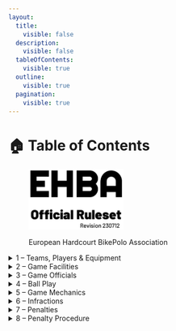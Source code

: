 ```yaml
---
layout:
  title:
    visible: false
  description:
    visible: false
  tableOfContents:
    visible: true
  outline:
    visible: true
  pagination:
    visible: true
---
```


# 🏠 Table of Contents

<figure><img src=".gitbook/assets/ehba logo.jpg" alt="" width="188"><figcaption><p>European Hardcourt BikePolo Association</p></figcaption></figure>

<details>

<summary>1 – Teams, Players &#x26; Equipment</summary>

1. [Team Size](ruleset/section-1-teams-players-and-equipment.md#id-1.1.-team-size)
2. [Team Captains](ruleset/section-1-teams-players-and-equipment.md#id-1.2.-team-captains)
3. [Equipment](ruleset/section-1-teams-players-and-equipment.md#id-1.3.-equipment)
   1. [Uniforms](ruleset/section-1-teams-players-and-equipment.md#id-1.3.1.-uniforms)
   2. [Safety Equipment](ruleset/section-1-teams-players-and-equipment.md#id-1.3.2.-safety-equipment)
   3. [Mallets](ruleset/section-1-teams-players-and-equipment.md#id-1.3.3.-mallets)
   4. [Bicycles](ruleset/section-1-teams-players-and-equipment.md#id-1.3.4.-bicycles)

</details>

<details>

<summary>2 – Game Facilities</summary>

1. [Court](ruleset/section-2-game-facilities.md#id-2.1.-court)
   1. [Size](ruleset/section-2-game-facilities.md#id-2.1.1.-size)
   2. [Boards](ruleset/section-2-game-facilities.md#id-2.1.2.-boards)
   3. [Doors](ruleset/section-2-game-facilities.md#id-2.1.3.-doors)
   4. [Lines](ruleset/section-2-game-facilities.md#id-2.1.4.-lines)
   5. [Tap-in Area](ruleset/section-2-game-facilities.md#id-2.1.5.-tap-in-area)
   6. [Crease](ruleset/section-2-game-facilities.md#id-2.1.6.-crease)
2. [Goals](ruleset/section-2-game-facilities.md#id-2.2.-goals)
3. [Balls](ruleset/section-2-game-facilities.md#id-2.3.-balls)

</details>

<details>

<summary>3 – Game Officials</summary>

1. [Officials](ruleset/section-3-game-officials.md#id-3.1.-officials)
2. [Equipment](ruleset/section-3-game-officials.md#id-3.2.-equipment)
3. [Positioning](ruleset/section-3-game-officials.md#id-3.3.-positioning)
4. [Duties](ruleset/section-3-game-officials.md#id-3.4.-duties)
5. [Hand Signals](ruleset/section-3-game-officials.md#id-3.5.-hand-signals)

</details>

<details>

<summary>4 – Ball Play</summary>

1. [Possession](ruleset/section-4-ball-play.md#id-4.1.-possession)
2. [Shooting](ruleset/section-4-ball-play.md#id-4.2.-shooting)
3. [Shuffling](ruleset/section-4-ball-play.md#id-4.3.-shuffling)
4. [Ball-Jointing](ruleset/section-4-ball-play.md#id-4.4.-ball-jointing)
5. [Scooping](ruleset/section-4-ball-play.md#id-4.5.-scooping)
6. [Carrying](ruleset/section-4-ball-play.md#id-4.6.-carrying)
7. [Grabbing](ruleset/section-4-ball-play.md#id-4.7.-grabbing)
8. [Slapping](ruleset/section-4-ball-play.md#id-4.8.-slapping)

</details>

<details>

<summary>5 – Game Mechanics</summary>

1. [Start of the Game](ruleset/section-5-game-mechanics.md#id-5.1.-start-of-the-game)
2. [The Joust](ruleset/section-5-game-mechanics.md#id-5.2.-the-joust)
3. [Stoppage of Play](ruleset/section-5-game-mechanics.md#id-5.3.-stoppage-of-play)
4. [Restart of Play](ruleset/section-5-game-mechanics.md#id-5.4.-restart-of-play)
5. [End of Game](ruleset/section-5-game-mechanics.md#id-5.5.-end-of-the-game)
6. [Scoring](ruleset/section-5-game-mechanics.md#id-5.6.-scoring)
7. [Ball Out of Play](ruleset/section-5-game-mechanics.md#id-5.7.-ball-out-of-play)
8. [Injury](ruleset/section-5-game-mechanics.md#id-5.8.-injury)
9. [Player Replacement](ruleset/section-5-game-mechanics.md#id-5.9.-player-replacement)
10. [Timeouts](ruleset/section-5-game-mechanics.md#id-5.10.-timeouts)
11. [Shifted Goal Position](ruleset/section-5-game-mechanics.md#id-5.11.-shifted-goal-position)
12. [Unsafe Equipment](ruleset/section-5-game-mechanics.md#id-5.12.-unsafe-equipment)
13. [Bench Mechanics](ruleset/section-5-game-mechanics.md#id-5.13.-bench-mechanics)

</details>

<details>

<summary>6 – Infractions</summary>

**6.1 – Technical Infractions**

1. [Delay of Game](ruleset/section-6-infractions.md#id-6.1.1.-delay-of-game)
2. [Unsporting Behavior](ruleset/section-6-infractions.md#id-6.1.2.-unsporting-behavior)
3. [Interference](ruleset/section-6-infractions.md#id-6.1.3.-interference)
   1. [Bike Interference](ruleset/section-6-infractions.md#id-6.1.3.1.-bike-interference)
   2. [Body Interference](ruleset/section-6-infractions.md#id-6.1.3.2.-body-interference)
   3. [Mallet Interference](ruleset/section-6-infractions.md#id-6.1.3.3.-mallet-interference)



**6.2 – Bike Handling Infractions**

1. [Dabbing](ruleset/section-6-infractions.md#id-6.2.1.-dabbing)
2. [Toppling](ruleset/section-6-infractions.md#id-6.2.2.-toppling)
3. [Bike Contact](ruleset/section-6-infractions.md#id-6.2.3.-bike-contact)



**6.3 – Bodily Contact Infractions**

1. [Extension](ruleset/section-6-infractions.md#id-6.3.1.-extension)
2. [Charging](ruleset/section-6-infractions.md#id-6.3.2.-charging)
3. [Holding](ruleset/section-6-infractions.md#id-6.3.3.-holding)
4. [Kicking](ruleset/section-6-infractions.md#id-6.3.4.-kicking)
5. [Head Contact](ruleset/section-6-infractions.md#id-6.3.5.-head-contact)
6. [Handlebar Contact](ruleset/section-6-infractions.md#id-6.3.6.-handlebar-contact)
7. [Steering Arm Contact](ruleset/section-6-infractions.md#id-6.3.7.-steering-arm-contact)
8. [Flagrance](ruleset/section-6-infractions.md#id-6.3.8.-flagrance)



**6.4 – Mallet and Ball Handling Infractions**

1. [Illegal Ball Handling](ruleset/section-6-infractions.md#id-6.4.1.-illegal-ball-handling)
2. [Slashing](ruleset/section-6-infractions.md#id-6.4.2.-slashing)
3. [Striking](ruleset/section-6-infractions.md#id-6.4.3.-striking)
4. [High Sticking](ruleset/section-6-infractions.md#id-6.4.4.-high-sticking)
5. [Jamming](ruleset/section-6-infractions.md#id-6.4.5.-jamming)
6. [Hooking](ruleset/section-6-infractions.md#id-6.4.6.-hooking)
7. [Throwing](ruleset/section-6-infractions.md#id-6.4.7.-throwing)
8. [Mallet Dropping](ruleset/section-6-infractions.md#id-6.4.8.-mallet-dropping)

</details>

<details>

<summary>7 – Penalties</summary>

1. [Ball Turnover](ruleset/section-7-penalties.md#id-7.1.-ball-turnover)
2. [Minor Penalty](ruleset/section-7-penalties.md#id-7.2.-minor-penalty)
3. [Major Penalty](ruleset/section-7-penalties.md#id-7.3.-major-penalty)
4. [Player Misconduct](ruleset/section-7-penalties.md#id-7.4.-player-misconduct)
5. [Awarded Score](ruleset/section-7-penalties.md#id-7.5.-awarded-score)

</details>

<details>

<summary>8 – Penalty Procedure</summary>

1. [General Procedure](ruleset/section-8-penalty-procedure.md#id-8.1.-general-procedure)
2. [Penalties While in Possession](ruleset/section-8-penalty-procedure.md#id-8.2.-penalties-while-in-possession)
3. [Delayed Penalties](ruleset/section-8-penalty-procedure.md#id-8.3.-delayed-penalties)
4. [Coincidental Penalty](ruleset/section-8-penalty-procedure.md#id-8.4.-coincidental-penalty)
5. [Player Advantage](ruleset/section-8-penalty-procedure.md#id-8.5.-player-advantage)
6. [Personal Fouls](ruleset/section-8-penalty-procedure.md#id-8.6.-personal-fouls)

</details>

